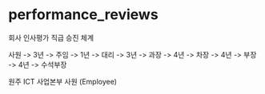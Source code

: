 # performance_reviews
회사 인사평가 직급 승진 체계

사원 -> 3년 -> 주임 -> 1년 -> 대리 -> 3년 -> 과장 -> 4년 -> 차장 -> 4년 -> 부장 -> 4년 -> 수석부장

원주 ICT 사업본부 사원 (Employee)
